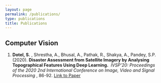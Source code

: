 ```yaml
---
layout: page
permalink: /publications/
type: publications
title: Publications
---
```


## Computer Vision

1. **Dotel, S.​** , Shrestha, A., Bhusal, A., Pathak, R., Shakya, A., Pandey, S.P. (2020). ​**Disaster Assessment from Satellite Imagery by Analysing Topographical Features Using Deep Learning.**​ ​ *IVSP’20: Proceedings of the 2020 2nd International Conference on Image, Video and Signal Processing​* , 86-92. [Link to Paper](https://dl.acm.org/doi/abs/10.1145/3388818.3389160)



  